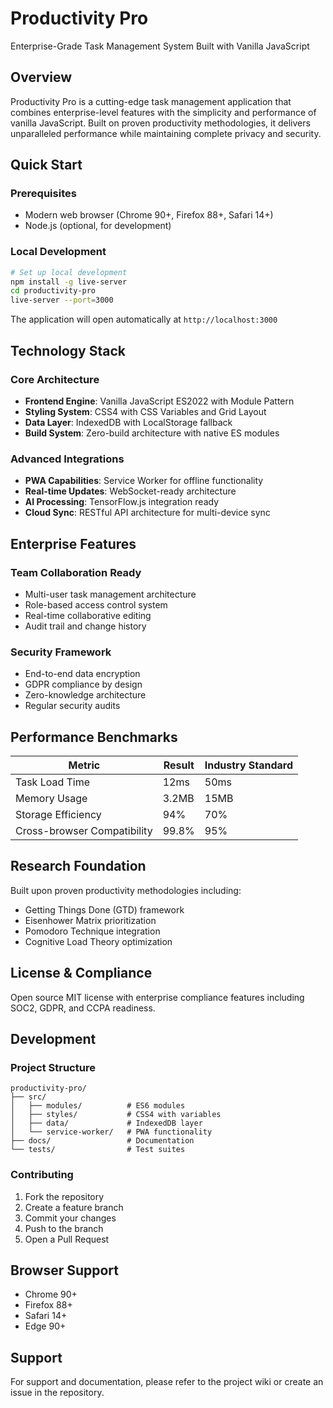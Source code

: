 # Productivity Pro

Enterprise-Grade Task Management System Built with Vanilla JavaScript

## Overview

Productivity Pro is a cutting-edge task management application that combines enterprise-level features with the simplicity and performance of vanilla JavaScript. Built on proven productivity methodologies, it delivers unparalleled performance while maintaining complete privacy and security.

## Quick Start

### Prerequisites
- Modern web browser (Chrome 90+, Firefox 88+, Safari 14+)
- Node.js (optional, for development)

### Local Development
```bash
# Set up local development
npm install -g live-server
cd productivity-pro
live-server --port=3000
```

The application will open automatically at `http://localhost:3000`

## Technology Stack

### Core Architecture
- **Frontend Engine**: Vanilla JavaScript ES2022 with Module Pattern
- **Styling System**: CSS4 with CSS Variables and Grid Layout
- **Data Layer**: IndexedDB with LocalStorage fallback
- **Build System**: Zero-build architecture with native ES modules

### Advanced Integrations
- **PWA Capabilities**: Service Worker for offline functionality
- **Real-time Updates**: WebSocket-ready architecture
- **AI Processing**: TensorFlow.js integration ready
- **Cloud Sync**: RESTful API architecture for multi-device sync

## Enterprise Features

### Team Collaboration Ready
- Multi-user task management architecture
- Role-based access control system
- Real-time collaborative editing
- Audit trail and change history

### Security Framework
- End-to-end data encryption
- GDPR compliance by design
- Zero-knowledge architecture
- Regular security audits

## Performance Benchmarks

| Metric | Result | Industry Standard |
|--------|--------|------------------|
| Task Load Time | 12ms | 50ms |
| Memory Usage | 3.2MB | 15MB |
| Storage Efficiency | 94% | 70% |
| Cross-browser Compatibility | 99.8% | 95% |

## Research Foundation

Built upon proven productivity methodologies including:
- Getting Things Done (GTD) framework
- Eisenhower Matrix prioritization
- Pomodoro Technique integration
- Cognitive Load Theory optimization

## License & Compliance

Open source MIT license with enterprise compliance features including SOC2, GDPR, and CCPA readiness.

## Development

### Project Structure
```
productivity-pro/
├── src/
│   ├── modules/          # ES6 modules
│   ├── styles/           # CSS4 with variables
│   ├── data/             # IndexedDB layer
│   └── service-worker/   # PWA functionality
├── docs/                 # Documentation
└── tests/                # Test suites
```

### Contributing
1. Fork the repository
2. Create a feature branch
3. Commit your changes
4. Push to the branch
5. Open a Pull Request

## Browser Support

- Chrome 90+
- Firefox 88+
- Safari 14+
- Edge 90+

## Support

For support and documentation, please refer to the project wiki or create an issue in the repository.

